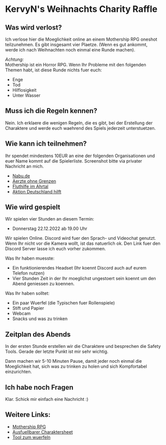 # KervyN's Weihnachts Charity Raffle

## Was wird verlost?

Ich verlose hier die Moeglichkeit online an einem Mothership RPG oneshot teilzunehmen. Es gibt insgesamt vier Plaetze. (Wenn es gut ankommt, werde ich nach Weihnachten noch einmal eine Runde machen). 

*Achtung:*  
Mothership ist ein Horror RPG. Wenn Ihr Probleme mit den folgenden Themen habt, ist diese Runde nichts fuer euch:  
- Enge
- Tod
- Hilflosigkeit
- Unter Wasser

## Muss ich die Regeln kennen?
Nein. Ich erklaere die wenigen Regeln, die es gibt, bei der Erstellung der Charaktere und werde euch waehrend des Spiels jederzeit unterstuetzen.

## Wie kann ich teilnehmen?

Ihr spendet mindestens 10EUR an eine der folgenden Organisationen und euer Name kommt auf die Spielerliste. Screenshot bitte via privater Nachricht an mich.

- [Nabu.de](https://www.nabu.de/spenden-und-mitmachen/spenden/index.html)
- [Aerzte ohne Grenzen](https://www.aerzte-ohne-grenzen.de/online-spenden)
- [Fluthilfe im Ahrtal](https://www.ahrtal.de/flut-hilfe)
- [Aktion Deutschland hilft](https://www.aktion-deutschland-hilft.de/de/wdr2-weihnachtswunder/)

## Wie wird gespielt

Wir spielen vier Stunden an diesem Termin:

- Donnerstag 22.12.2022 ab 19.00 Uhr

Wir spielen Online. Discord wird fuer den Sprach- und Videochat genutzt. Wenn Ihr nicht vor die Kamera wollt, ist das natuerlich ok. Den Link fuer den Discord Server lasse ich euch vorher zukommen.

Was Ihr haben muesste:
- Ein funktionierendes Headset (Ihr koennt Discord auch auf eurem Telefon nutzen)
- Vier Stunden Zeit in der Ihr moeglichst ungestoert sein koennt um den Abend geniessen zu koennen.

Was Ihr haben solltet:
- Ein paar Wuerfel (die Typischen fuer Rollenspiele)
- Stift und Papier
- Webcam
- Snacks und was zu trinken

## Zeitplan des Abends

In der ersten Stunde erstellen wir die Charaktere und besprechen die Safety Tools. Gerade der letzte Punkt ist mir sehr wichtig.

Dann machen wir 5-10 Minuten Pause, damit jeder noch einmal die Moeglichkeit hat, sich was zu trinken zu holen und sich Kompfortabel einzurichten.

## Ich habe noch Fragen

Klar. Schick mir einfach eine Nachricht :) 

## Weitere Links:
- [Mothership RPG](https://www.mothershiprpg.com/)
- [Ausfuellbarer Charaktersheet](https://drive.google.com/file/d/1xSi1UvmI-HzfHdTcTtPBXYwaK8Ok2GHO/view)
- [Tool zum wuerfeln](http://a.teall.info/dice/)

